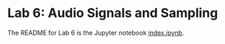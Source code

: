 # Lab 6: Audio Signals and Sampling  

The README for Lab 6 is the Jupyter notebook [index.ipynb](index.ipynb).
